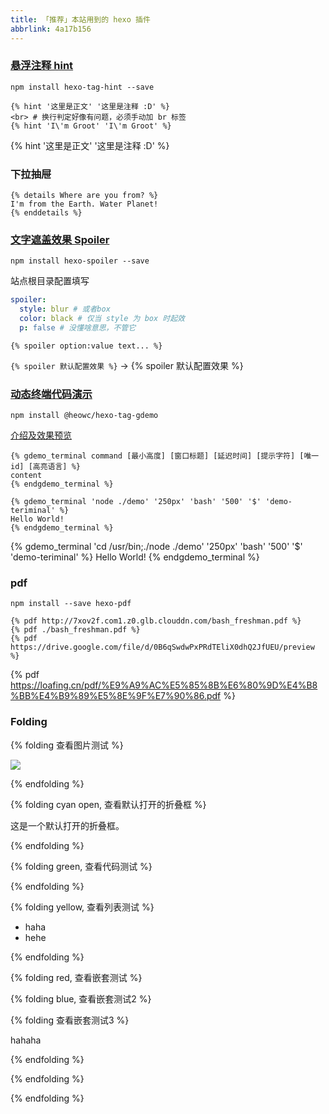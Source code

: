 ```yaml
---
title: 「推荐」本站用到的 hexo 插件
abbrlink: 4a17b156
---
```


### [悬浮注释 hint](https://github.com/etigerstudio/hexo-tag-hint)

`npm install hexo-tag-hint --save`

```
{% hint '这里是正文' '这里是注释 :D' %}
<br> # 换行判定好像有问题，必须手动加 br 标签
{% hint 'I\'m Groot' 'I\'m Groot' %}
```

{% hint '这里是正文' '这里是注释 :D' %}

### 下拉抽屉

```
{% details Where are you from? %}
I'm from the Earth. Water Planet!
{% enddetails %}
```



<!-- more -->

### [文字遮盖效果 Spoiler](https://github.com/unnamed42/hexo-spoiler)

`npm install hexo-spoiler --save`

站点根目录配置填写

```yaml
spoiler:
  style: blur # 或者box
  color: black # 仅当 style 为 box 时起效
  p: false # 没懂啥意思，不管它
```

`{% spoiler option:value text... %}`

`{% spoiler 默认配置效果 %}` → {% spoiler 默认配置效果 %}

### [动态终端代码演示](https://github.com/heowc/hexo-tag-gdemo)

`npm install @heowc/hexo-tag-gdemo`

[介绍及效果预览](https://heowc.dev/2018/11/14/introduction-hexo-tag-gdemo/)

```
{% gdemo_terminal command [最小高度] [窗口标题] [延迟时间] [提示字符] [唯一id] [高亮语言] %}
content
{% endgdemo_terminal %}
```

```
{% gdemo_terminal 'node ./demo' '250px' 'bash' '500' '$' 'demo-teriminal' %}
Hello World!
{% endgdemo_terminal %}
```

{% gdemo_terminal 'cd /usr/bin;./node ./demo' '250px' 'bash' '500' '$' 'demo-teriminal' %}
Hello World!
{% endgdemo_terminal %}

### pdf

`npm install --save hexo-pdf`

```
{% pdf http://7xov2f.com1.z0.glb.clouddn.com/bash_freshman.pdf %}
{% pdf ./bash_freshman.pdf %}
{% pdf https://drive.google.com/file/d/0B6qSwdwPxPRdTEliX0dhQ2JfUEU/preview %}
```

{% pdf https://loafing.cn/pdf/%E9%A9%AC%E5%85%8B%E6%80%9D%E4%B8%BB%E4%B9%89%E5%8E%9F%E7%90%86.pdf %}

### Folding

{% folding 查看图片测试 %}

![](https://cdn.jsdelivr.net/gh/XuxuGood/cdn@master/blogImages/resume/resumeBg.jpg)

{% endfolding %}

{% folding cyan open, 查看默认打开的折叠框 %}

这是一个默认打开的折叠框。

{% endfolding %}

{% folding green, 查看代码测试 %}

{% endfolding %}

{% folding yellow, 查看列表测试 %}

- haha
- hehe

{% endfolding %}

{% folding red, 查看嵌套测试 %}

{% folding blue, 查看嵌套测试2 %}

{% folding 查看嵌套测试3 %}

hahaha

{% endfolding %}

{% endfolding %}

{% endfolding %}
